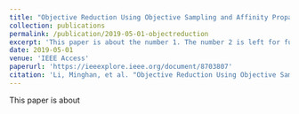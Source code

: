 ```yaml
---
title: "Objective Reduction Using Objective Sampling and Affinity Propagation for Many-Objective Optimization Problems"
collection: publications
permalink: /publication/2019-05-01-objectreduction
excerpt: 'This paper is about the number 1. The number 2 is left for future work.'
date: 2019-05-01
venue: 'IEEE Access'
paperurl: 'https://ieeexplore.ieee.org/document/8703807'
citation: 'Li, Minghan, et al. "Objective Reduction Using Objective Sampling and Affinity Propagation for Many-Objective Optimization Problems." IEEE Access 7 (2019): 68392-68403.'
---
```

This paper is about 
